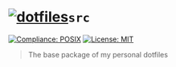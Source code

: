 # [![dotfiles](https://cdn.rawgit.com/ChristianGrete/dotfiles/develop/misc/logo.svg "dotfiles")][repository-github-url]`src`

[![Compliance: POSIX][repository-compliance-shield]][repository-compliance-url]
[![License: MIT][repository-license-shield]][repository-license-url]

> The base package of my personal dotfiles

[repository-compliance-shield]: https://img.shields.io/badge/compliance-POSIX.1--2017-%23006600.svg
[repository-compliance-url]: https://pubs.opengroup.org/onlinepubs/9699919799/
[repository-github-url]: https://github.com/ChristianGrete/dotfiles
[repository-license-shield]: https://img.shields.io/github/license/ChristianGrete/dotfiles.svg
[repository-license-url]: LICENSE
[repository-owner-url]: https://christiangrete.com
